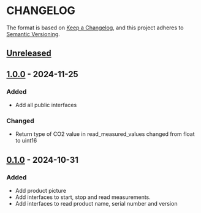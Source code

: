 # CHANGELOG

The format is based on [Keep a Changelog](https://keepachangelog.com/en/1.0.0/),
and this project adheres to [Semantic Versioning](https://semver.org/spec/v2.0.0.html).

## [Unreleased] 

## [1.0.0] - 2024-11-25

### Added

- Add all public interfaces
### Changed

- Return type of CO2 value in read_measured_values changed from float to uint16
## [0.1.0] - 2024-10-31

### Added

- Add product picture
- Add interfaces to start, stop and read measurements.
- Add interfaces to read product name, serial number and version

[Unreleased]: https://github.com/Sensirion/raspberry-pi-i2c-sen66/compare/1.0.0...HEAD
[1.0.0]: https://github.com/Sensirion/raspberry-pi-i2c-sen66/compare/0.1.0...1.0.0
[0.1.0]: https://github.com/Sensirion/raspberry-pi-i2c-sen66/releases/tag/0.1.0